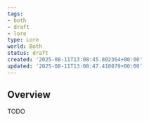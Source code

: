 ```yaml
---
tags:
- both
- draft
- lore
type: Lore
world: Both
status: draft
created: '2025-08-11T13:08:45.802364+00:00'
updated: '2025-08-11T13:08:47.418079+00:00'
---
```



## Overview

TODO
